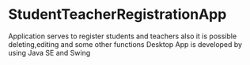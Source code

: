 # StudentTeacherRegistrationApp
Application serves to register students and teachers also it is possible deleting,editing and some other functions
Desktop App is developed by using Java SE and Swing
